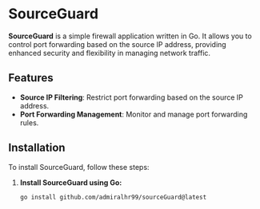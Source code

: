 # SourceGuard

**SourceGuard** is a simple firewall application written in Go. It allows you to control port forwarding based on the source IP address, providing enhanced security and flexibility in managing network traffic.

## Features

- **Source IP Filtering**: Restrict port forwarding based on the source IP address.
- **Port Forwarding Management**: Monitor and manage port forwarding rules.


## Installation

To install SourceGuard, follow these steps:

1. **Install SourceGuard using Go:**

    ```bash
    go install github.com/admiralhr99/sourceGuard@latest
    ```
